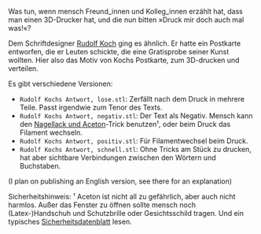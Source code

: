 Was tun, wenn mensch Freund\_innen und Kolleg\_innen erzählt hat, dass man einen 3D-Drucker hat, und die nun bitten »Druck mir doch auch mal was!«?

Dem Schriftdesigner [Rudolf Koch](https://de.wikipedia.org/wiki/Rudolf_Koch_(Schriftk%C3%BCnstler)) ging es ähnlich. Er hatte ein Postkarte entworfen, die er Leuten schickte, die eine Gratisprobe seiner Kunst wollten. Hier also das Motiv von Kochs Postkarte, zum 3D-drucken und verteilen.

Es gibt verschiedene Versionen:
* `Rudolf Kochs Antwort, lose.stl`: Zerfällt nach dem Druck in mehrere Teile. Passt irgendwie zum Tenor des Texts.
* `Rudolf Kochs Antwort, negativ.stl`: Der Text als Negativ. Mensch kann den [Nagellack und Aceton](https://www.youtube.com/watch?v=4iX6x2MLhH0&index=37&list=PLVybj_7VBHRJOl00qLjwn9CM-sUnjPHvR)-Trick benutzen¹, oder beim Druck das Filament wechseln.
* `Rudolf Kochs Antwort, positiv.stl`: Für Filamentwechsel beim Druck.
* `Rudolf Kochs Antwort, schnell.stl`: Ohne Tricks am Stück zu drucken, hat aber sichtbare Verbindungen zwischen den Wörtern und Buchstaben.



(I plan on publishing an English version, see there for an explanation)

Sicherheitshinweis:
¹ Aceton ist nicht all zu gefährlich, aber auch nicht harmlos. Außer das Fenster zu öffnen sollte mensch noch (Latex-)Handschuh und Schutzbrille oder Gesichtsschild tragen. Und ein typisches [Sicherheitsdatenblatt](https://www.scharr.de/fileadmin/scharr/03_leistungen/Inhalt_Bilder_PDFs/Chemie_PDFs/Sicherheitsdatenblaetter/SDB_deutsch/Aceton-DE-de.pdf) lesen.
